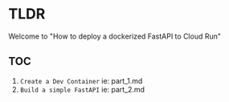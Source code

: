 # TLDR

Welcome to "How to deploy a dockerized FastAPI to Cloud Run"

## TOC

1. `Create a Dev Container` ie: part_1.md
2. `Build a simple FastAPI` ie: part_2.md
